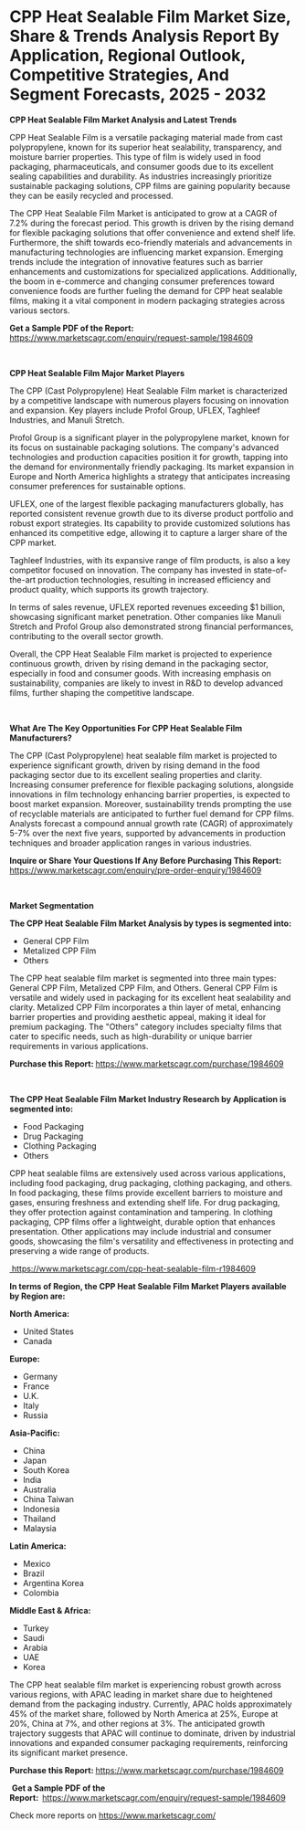 <p><h1>CPP Heat Sealable Film Market Size, Share & Trends Analysis Report By Application, Regional Outlook, Competitive Strategies, And Segment Forecasts, 2025 - 2032</h1></p><p><strong>CPP Heat Sealable Film Market Analysis and Latest Trends</strong></p>
<p><p>CPP Heat Sealable Film is a versatile packaging material made from cast polypropylene, known for its superior heat sealability, transparency, and moisture barrier properties. This type of film is widely used in food packaging, pharmaceuticals, and consumer goods due to its excellent sealing capabilities and durability. As industries increasingly prioritize sustainable packaging solutions, CPP films are gaining popularity because they can be easily recycled and processed.</p><p>The CPP Heat Sealable Film Market is anticipated to grow at a CAGR of 7.2% during the forecast period. This growth is driven by the rising demand for flexible packaging solutions that offer convenience and extend shelf life. Furthermore, the shift towards eco-friendly materials and advancements in manufacturing technologies are influencing market expansion. Emerging trends include the integration of innovative features such as barrier enhancements and customizations for specialized applications. Additionally, the boom in e-commerce and changing consumer preferences toward convenience foods are further fueling the demand for CPP heat sealable films, making it a vital component in modern packaging strategies across various sectors.</p></p>
<p><strong>Get a Sample PDF of the Report:&nbsp;</strong> <a href="https://www.marketscagr.com/enquiry/request-sample/1984609?utm_campaign=1909&utm_medium=2&utm_source=Github&utm_content=ia&utm_term=05022025&utm_id=cpp-heat-sealable-film">https://www.marketscagr.com/enquiry/request-sample/1984609</a></p>
<p>&nbsp;</p>
<p><strong>CPP Heat Sealable Film Major Market Players</strong></p>
<p><p>The CPP (Cast Polypropylene) Heat Sealable Film market is characterized by a competitive landscape with numerous players focusing on innovation and expansion. Key players include Profol Group, UFLEX, Taghleef Industries, and Manuli Stretch.</p><p>Profol Group is a significant player in the polypropylene market, known for its focus on sustainable packaging solutions. The company's advanced technologies and production capacities position it for growth, tapping into the demand for environmentally friendly packaging. Its market expansion in Europe and North America highlights a strategy that anticipates increasing consumer preferences for sustainable options.</p><p>UFLEX, one of the largest flexible packaging manufacturers globally, has reported consistent revenue growth due to its diverse product portfolio and robust export strategies. Its capability to provide customized solutions has enhanced its competitive edge, allowing it to capture a larger share of the CPP market.</p><p>Taghleef Industries, with its expansive range of film products, is also a key competitor focused on innovation. The company has invested in state-of-the-art production technologies, resulting in increased efficiency and product quality, which supports its growth trajectory.</p><p>In terms of sales revenue, UFLEX reported revenues exceeding $1 billion, showcasing significant market penetration. Other companies like Manuli Stretch and Profol Group also demonstrated strong financial performances, contributing to the overall sector growth.</p><p>Overall, the CPP Heat Sealable Film market is projected to experience continuous growth, driven by rising demand in the packaging sector, especially in food and consumer goods. With increasing emphasis on sustainability, companies are likely to invest in R&D to develop advanced films, further shaping the competitive landscape.</p></p>
<p>&nbsp;</p>
<p><strong>What Are The Key Opportunities For CPP Heat Sealable Film Manufacturers?</strong></p>
<p><p>The CPP (Cast Polypropylene) heat sealable film market is projected to experience significant growth, driven by rising demand in the food packaging sector due to its excellent sealing properties and clarity. Increasing consumer preference for flexible packaging solutions, alongside innovations in film technology enhancing barrier properties, is expected to boost market expansion. Moreover, sustainability trends prompting the use of recyclable materials are anticipated to further fuel demand for CPP films. Analysts forecast a compound annual growth rate (CAGR) of approximately 5-7% over the next five years, supported by advancements in production techniques and broader application ranges in various industries.</p></p>
<p><strong>Inquire or Share Your Questions If Any Before Purchasing This Report:</strong> <a href="https://www.marketscagr.com/enquiry/pre-order-enquiry/1984609?utm_campaign=1909&utm_medium=2&utm_source=Github&utm_content=ia&utm_term=05022025&utm_id=cpp-heat-sealable-film">https://www.marketscagr.com/enquiry/pre-order-enquiry/1984609</a></p>
<p>&nbsp;</p>
<p><strong>Market Segmentation</strong></p>
<p><strong>The CPP Heat Sealable Film Market Analysis by types is segmented into:</strong></p>
<p><ul><li>General CPP Film</li><li>Metalized CPP Film</li><li>Others</li></ul></p>
<p><p>The CPP heat sealable film market is segmented into three main types: General CPP Film, Metalized CPP Film, and Others. General CPP Film is versatile and widely used in packaging for its excellent heat sealability and clarity. Metalized CPP Film incorporates a thin layer of metal, enhancing barrier properties and providing aesthetic appeal, making it ideal for premium packaging. The "Others" category includes specialty films that cater to specific needs, such as high-durability or unique barrier requirements in various applications.</p></p>
<p><strong>Purchase this Report:&nbsp;</strong><a href="https://www.marketscagr.com/purchase/1984609?utm_campaign=1909&utm_medium=2&utm_source=Github&utm_content=ia&utm_term=05022025&utm_id=cpp-heat-sealable-film">https://www.marketscagr.com/purchase/1984609</a></p>
<p>&nbsp;</p>
<p><strong>The CPP Heat Sealable Film Market Industry Research by Application is segmented into:</strong></p>
<p><ul><li>Food Packaging</li><li>Drug Packaging</li><li>Clothing Packaging</li><li>Others</li></ul></p>
<p><p>CPP heat sealable films are extensively used across various applications, including food packaging, drug packaging, clothing packaging, and others. In food packaging, these films provide excellent barriers to moisture and gases, ensuring freshness and extending shelf life. For drug packaging, they offer protection against contamination and tampering. In clothing packaging, CPP films offer a lightweight, durable option that enhances presentation. Other applications may include industrial and consumer goods, showcasing the film's versatility and effectiveness in protecting and preserving a wide range of products.</p></p>
<p><a href="https://www.marketscagr.com/cpp-heat-sealable-film-r1984609?utm_campaign=1909&utm_medium=2&utm_source=Github&utm_content=ia&utm_term=05022025&utm_id=cpp-heat-sealable-film">&nbsp;https://www.marketscagr.com/cpp-heat-sealable-film-r1984609</a></p>
<p><strong>In terms of Region, the CPP Heat Sealable Film Market Players available by Region are:</strong></p>
<p>
    <p> <strong> North America: </strong>
        <ul>
            <li>United States</li>
            <li>Canada</li>
        </ul>
        </p> 
    <p> <strong> Europe: </strong>
        <ul>
            <li>Germany</li>
            <li>France</li>
            <li>U.K.</li>
            <li>Italy</li>
            <li>Russia</li>
        </ul>
        </p> 
    <p> <strong> Asia-Pacific: </strong>
        <ul>
            <li>China</li>
            <li>Japan</li>
            <li>South Korea</li>
            <li>India</li>
            <li>Australia</li>
            <li>China Taiwan</li>
            <li>Indonesia</li>
            <li>Thailand</li>
            <li>Malaysia</li>
        </ul>
        </p> 
    <p> <strong> Latin America: </strong>
        <ul>
            <li>Mexico</li>
            <li>Brazil</li>
            <li>Argentina Korea</li>
            <li>Colombia</li>
        </ul>
        </p> 
    <p> <strong> Middle East & Africa: </strong>
        <ul>
            <li>Turkey</li>
            <li>Saudi</li>
            <li>Arabia</li>
            <li>UAE</li>
            <li>Korea</li>
        </ul>
    </p>
    </p>
<p><p>The CPP heat sealable film market is experiencing robust growth across various regions, with APAC leading in market share due to heightened demand from the packaging industry. Currently, APAC holds approximately 45% of the market share, followed by North America at 25%, Europe at 20%, China at 7%, and other regions at 3%. The anticipated growth trajectory suggests that APAC will continue to dominate, driven by industrial innovations and expanded consumer packaging requirements, reinforcing its significant market presence.</p></p>
<p><strong>Purchase this Report: </strong><a href="https://www.marketscagr.com/purchase/1984609?utm_campaign=1909&utm_medium=2&utm_source=Github&utm_content=ia&utm_term=05022025&utm_id=cpp-heat-sealable-film">https://www.marketscagr.com/purchase/1984609</a></p>
<p>&nbsp;<strong>Get a Sample PDF of the Report:&nbsp;&nbsp;</strong><a href="https://www.marketscagr.com/enquiry/request-sample/1984609?utm_campaign=1909&utm_medium=2&utm_source=Github&utm_content=ia&utm_term=05022025&utm_id=cpp-heat-sealable-film">https://www.marketscagr.com/enquiry/request-sample/1984609</a></p>
<p><strong></strong></p>
<p>Check more reports on <a href="https://www.marketscagr.com/?utm_campaign=1909&utm_medium=2&utm_source=Github&utm_content=ia&utm_term=05022025&utm_id=cpp-heat-sealable-film">https://www.marketscagr.com/</a></p>